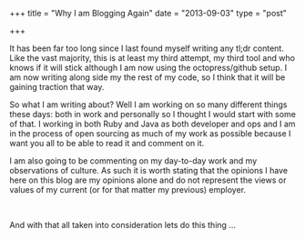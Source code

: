 +++
title = "Why I am Blogging Again"
date = "2013-09-03"
type = "post"

+++

It has been far too long since I last found myself writing any tl;dr content. Like the vast majority, this is at least my third attempt, my third tool and who knows if it will stick although I am now using the octopress/github setup. I am now writing along side my the rest of my code, so I think that it will be gaining traction that way.

So what I am writing about? Well I am working on so many different things these days: both in work and personally so I thought I would start with some of that. I working in both Ruby and Java as both developer and ops and I am in the process of open sourcing as much of my work as possible because I want you all to be able to read it and comment on it.

I am also going to be commenting on my day-to-day work and my observations of culture. As such it is worth stating that the opinions I have here on this blog are my opinions alone and do not represent the views or values of my current (or for that matter my previous) employer.

<br/>

And with that all taken into consideration lets do this thing …
